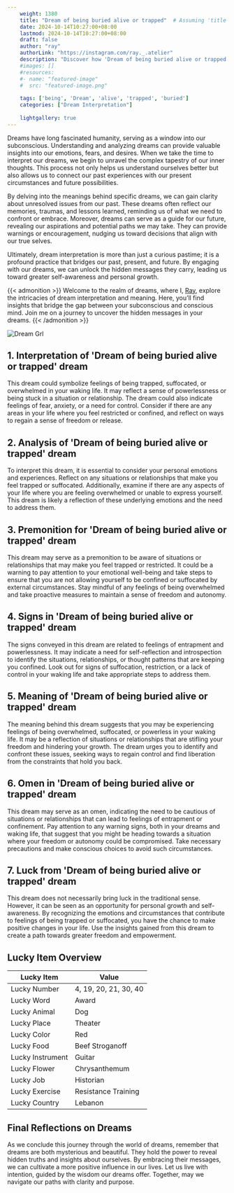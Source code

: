 ```yaml
---
    weight: 1380
    title: "Dream of being buried alive or trapped"  # Assuming 'title' column exists
    date: 2024-10-14T10:27:00+08:00
    lastmod: 2024-10-14T10:27:00+08:00
    draft: false
    author: "ray"
    authorLink: "https://instagram.com/ray._.atelier"
    description: "Discover how 'Dream of being buried alive or trapped' can interpret your future and uncover its significant meanings in your life."
    #images: []
    #resources:
    #- name: "featured-image"
    #  src: "featured-image.png"
    
    tags: ['being', 'Dream', 'alive', 'trapped', 'buried']
    categories: ["Dream Interpretation"]
    
    lightgallery: true
---
```

    
Dreams have long fascinated humanity, serving as a window into our subconscious. Understanding and analyzing dreams can provide valuable insights into our emotions, fears, and desires. When we take the time to interpret our dreams, we begin to unravel the complex tapestry of our inner thoughts. This process not only helps us understand ourselves better but also allows us to connect our past experiences with our present circumstances and future possibilities.

By delving into the meanings behind specific dreams, we can gain clarity about unresolved issues from our past. These dreams often reflect our memories, traumas, and lessons learned, reminding us of what we need to confront or embrace. Moreover, dreams can serve as a guide for our future, revealing our aspirations and potential paths we may take. They can provide warnings or encouragement, nudging us toward decisions that align with our true selves.

Ultimately, dream interpretation is more than just a curious pastime; it is a profound practice that bridges our past, present, and future. By engaging with our dreams, we can unlock the hidden messages they carry, leading us toward greater self-awareness and personal growth.

{{< admonition >}}
Welcome to the realm of dreams, where I, [Ray](https://instagram.com/ray._.atelier), explore the intricacies of dream interpretation and meaning. Here, you’ll find insights that bridge the gap between your subconscious and conscious mind. Join me on a journey to uncover the hidden messages in your dreams.
{{< /admonition >}}

![Dream Grl](https://cdn.pixabay.com/photo/2017/11/02/03/35/gothic-2910057_1280.jpg "Dream Grl")

## 1. Interpretation of 'Dream of being buried alive or trapped' dream

This dream could symbolize feelings of being trapped, suffocated, or overwhelmed in your waking life. It may reflect a sense of powerlessness or being stuck in a situation or relationship. The dream could also indicate feelings of fear, anxiety, or a need for control. Consider if there are any areas in your life where you feel restricted or confined, and reflect on ways to regain a sense of freedom or release.

## 2. Analysis of 'Dream of being buried alive or trapped' dream

To interpret this dream, it is essential to consider your personal emotions and experiences. Reflect on any situations or relationships that make you feel trapped or suffocated. Additionally, examine if there are any aspects of your life where you are feeling overwhelmed or unable to express yourself. This dream is likely a reflection of these underlying emotions and the need to address them.

## 3. Premonition for 'Dream of being buried alive or trapped' dream

This dream may serve as a premonition to be aware of situations or relationships that may make you feel trapped or restricted. It could be a warning to pay attention to your emotional well-being and take steps to ensure that you are not allowing yourself to be confined or suffocated by external circumstances. Stay mindful of any feelings of being overwhelmed and take proactive measures to maintain a sense of freedom and autonomy.

## 4. Signs in 'Dream of being buried alive or trapped' dream

The signs conveyed in this dream are related to feelings of entrapment and powerlessness. It may indicate a need for self-reflection and introspection to identify the situations, relationships, or thought patterns that are keeping you confined. Look out for signs of suffocation, restriction, or a lack of control in your waking life and take appropriate steps to address them.

## 5. Meaning of 'Dream of being buried alive or trapped' dream

The meaning behind this dream suggests that you may be experiencing feelings of being overwhelmed, suffocated, or powerless in your waking life. It may be a reflection of situations or relationships that are stifling your freedom and hindering your growth. The dream urges you to identify and confront these issues, seeking ways to regain control and find liberation from the constraints that hold you back.

## 6. Omen in 'Dream of being buried alive or trapped' dream

This dream may serve as an omen, indicating the need to be cautious of situations or relationships that can lead to feelings of entrapment or confinement. Pay attention to any warning signs, both in your dreams and waking life, that suggest that you might be heading towards a situation where your freedom or autonomy could be compromised. Take necessary precautions and make conscious choices to avoid such circumstances.

## 7. Luck from 'Dream of being buried alive or trapped' dream

This dream does not necessarily bring luck in the traditional sense. However, it can be seen as an opportunity for personal growth and self-awareness. By recognizing the emotions and circumstances that contribute to feelings of being trapped or suffocated, you have the chance to make positive changes in your life. Use the insights gained from this dream to create a path towards greater freedom and empowerment.

## Lucky Item Overview
| Lucky Item          | Value              |
|---------------|--------------------|
| Lucky Number        | 4, 19, 20, 21, 30, 40  |
| Lucky Word          | Award |
| Lucky Animal        | Dog |
| Lucky Place         | Theater     |
| Lucky Color         | Red     |
| Lucky Food          | Beef Stroganoff      |
| Lucky Instrument    | Guitar |
| Lucky Flower        | Chrysanthemum    |
| Lucky Job           | Historian       |
| Lucky Exercise      | Resistance Training  |
| Lucky Country       | Lebanon    |


##  Final Reflections on Dreams

As we conclude this journey through the world of dreams, remember that dreams are both mysterious and beautiful. They hold the power to reveal hidden truths and insights about ourselves. By embracing their messages, we can cultivate a more positive influence in our lives. Let us live with intention, guided by the wisdom our dreams offer. Together, may we navigate our paths with clarity and purpose.
